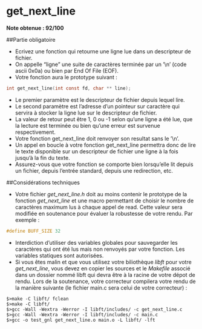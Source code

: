 # get_next_line

**Note obtenue : 92/100**

##Partie obligatoire

- Ecrivez une fonction qui retourne une ligne lue dans un descripteur de fichier.
- On appelle “ligne” une suite de caractères terminée par un ’\n’ (code ascii 0x0a) ou bien par End Of File (EOF).
- Votre fonction aura le prototype suivant :
```c
int get_next_line(int const fd, char ** line);
```
- Le premier paramètre est le descripteur de fichier depuis lequel lire.
- Le second paramètre est l’adresse d’un pointeur sur caractère qui servira à stocker la ligne lue sur le descripteur de fichier.
- La valeur de retour peut être 1, 0 ou -1 selon qu’une ligne a été lue, que la lecture est terminée ou bien qu’une erreur est survenue respectivement.
- Votre fonction get_next_line doit renvoyer son resultat sans le ’\n’.
- Un appel en boucle à votre fonction get_next_line permettra donc de lire le texte disponible sur un descripteur de fichier une ligne à la fois jusqu’à la fin du texte.
- Assurez-vous que votre fonction se comporte bien lorsqu’elle lit depuis un fichier, depuis l’entrée standard, depuis une redirection, etc.

##Considérations techniques

- Votre fichier *get_next_line.h* doit au moins contenir le prototype de la fonction *get_next_line* et une macro permettant de choisir le nombre de caractères maximum lus à chaque appel de read. Cette valeur sera modifiée en soutenance pour évaluer la robustesse de votre rendu. Par exemple :
```c
#define BUFF_SIZE 32
```
- Interdiction d’utiliser des variables globales pour sauvegarder les caractères qui ont été lus mais non renvoyés par votre fonction. Les variables statiques sont autorisées.
- Si vous êtes malin et que vous utilisez votre biliothèque *libft* pour votre *get_next_line*, vous devez en copier les sources et le *Makefile* associé dans un dossier nommé libft qui devra être à la racine de votre dépot de rendu. Lors de la soutenance, votre correcteur compilera votre rendu de la manière suivante (le fichier main.c sera celui de votre correcteur) :
```
$>make -C libft/ fclean
$>make -C libft/
$>gcc -Wall -Wextra -Werror -I libft/includes/ -c get_next_line.c
$>gcc -Wall -Wextra -Werror -I libft/includes/ -c main.c
$>gcc -o test_gnl get_next_line.o main.o -L libft/ -lft
```